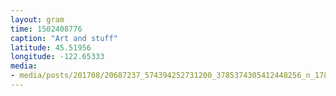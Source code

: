 ```yaml
---
layout: gram
time: 1502408776
caption: "Art and stuff"
latitude: 45.51956
longitude: -122.65333
media:
- media/posts/201708/20687237_574394252731200_3785374305412448256_n_17868746575150912.jpg
---
```

